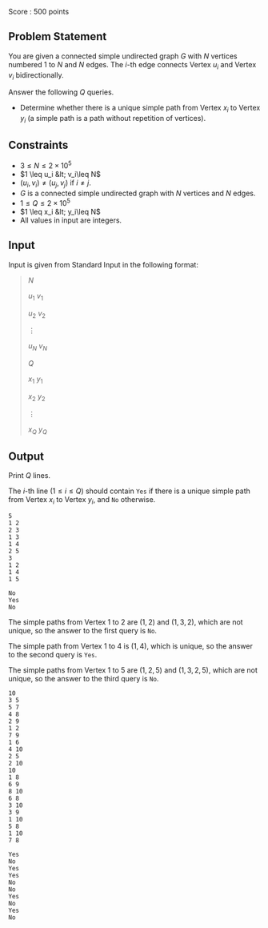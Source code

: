 Score : $500$ points

## Problem Statement

You are given a connected simple undirected graph $G$ with $N$ vertices numbered $1$ to $N$ and $N$ edges. The $i$-th edge connects Vertex $u_i$ and Vertex $v_i$ bidirectionally.

Answer the following $Q$ queries.

- Determine whether there is a unique simple path from Vertex $x_i$ to Vertex $y_i$ (a simple path is a path without repetition of vertices).

## Constraints

- $3 \leq N \leq 2 \times 10^5$
- $1 \leq u_i &lt; v_i\leq N$
- $(u_i,v_i) \neq (u_j,v_j)$ if $i \neq j$.
- $G$ is a connected simple undirected graph with $N$ vertices and $N$ edges.
- $1 \leq Q \leq 2 \times 10^5$
- $1 \leq x_i &lt; y_i\leq N$
- All values in input are integers.

## Input

Input is given from Standard Input in the following format:

> $N$
> 
> $u_1$ $v_1$
> 
> $u_2$ $v_2$
> 
> $\vdots$
> 
> $u_N$ $v_N$
> 
> $Q$
> 
> $x_1$ $y_1$
> 
> $x_2$ $y_2$
> 
> $\vdots$
> 
> $x_Q$ $y_Q$

## Output

Print $Q$ lines.

The $i$-th line $(1 \leq i \leq Q)$ should contain `Yes` if there is a unique simple path from Vertex $x_i$ to Vertex $y_i$, and `No` otherwise.

```input1
5
1 2
2 3
1 3
1 4
2 5
3
1 2
1 4
1 5
```

```output1
No
Yes
No
```

The simple paths from Vertex $1$ to $2$ are $(1,2)$ and $(1,3,2)$, which are not unique, so the answer to the first query is `No`.

The simple path from Vertex $1$ to $4$ is $(1,4)$, which is unique, so the answer to the second query is `Yes`.

The simple paths from Vertex $1$ to $5$ are $(1,2,5)$ and $(1,3,2,5)$, which are not unique, so the answer to the third query is `No`.

```input2
10
3 5
5 7
4 8
2 9
1 2
7 9
1 6
4 10
2 5
2 10
10
1 8
6 9
8 10
6 8
3 10
3 9
1 10
5 8
1 10
7 8
```

```output2
Yes
No
Yes
Yes
No
No
Yes
No
Yes
No
```